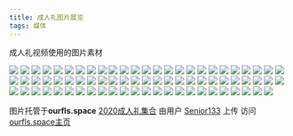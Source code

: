 ```yaml
---
title: 成人礼图片展览
tags: 媒体
---
```


成人礼视频使用的图片素材

<!--more-->

<img src="http://ourfls.space/image/2xAZ"/>
<img src="http://ourfls.space/image/2NPX"/>
<img src="http://ourfls.space/image/2yfM"/>
<img src="http://ourfls.space/image/2Ptv"/>
<img src="http://ourfls.space/image/2GNE"/>
<img src="http://ourfls.space/image/2bFh"/>
<img src="http://ourfls.space/image/2cdB"/>
<img src="http://ourfls.space/image/20wY"/>
<img src="http://ourfls.space/image/2p6t"/>
<img src="http://ourfls.space/image/21kF"/>
<img src="http://ourfls.space/image/26PD"/>
<img src="http://ourfls.space/image/2H4R"/>
<img src="http://ourfls.space/image/2DAs"/>
<img src="http://ourfls.space/image/2QN0"/>
<img src="http://ourfls.space/image/A3L9"/>
<img src="http://ourfls.space/image/Attz"/>
<img src="http://ourfls.space/image/A8db"/>
<img src="http://ourfls.space/image/Ae6U"/>
<img src="http://ourfls.space/image/A2KA"/>
<img src="http://ourfls.space/image/AAky"/>
<img src="http://ourfls.space/image/ASbf"/>
<img src="http://ourfls.space/image/A5S8"/>
<img src="http://ourfls.space/image/A94j"/>
<img src="http://ourfls.space/image/Aohm"/>
<img src="http://ourfls.space/image/AKtQ"/>
<img src="http://ourfls.space/image/AgIl"/>
<img src="http://ourfls.space/image/ARLI"/>
<img src="http://ourfls.space/image/Al66"/>
<img src="http://ourfls.space/image/AFKr"/>
<img src="http://ourfls.space/image/ALzw"/>
<img src="http://ourfls.space/image/Ambp"/>
<img src="http://ourfls.space/image/ABSX"/>
<img src="http://ourfls.space/image/AaEZ"/>
<img src="http://ourfls.space/image/AfhM"/>
<img src="http://ourfls.space/image/AE3E"/>
<img src="http://ourfls.space/image/ATmv"/>
<img src="http://ourfls.space/image/AUIh"/>
<img src="http://ourfls.space/image/AV7B"/>
<img src="http://ourfls.space/image/AzzY"/>
<img src="http://ourfls.space/image/AkRt"/>
<img src="http://ourfls.space/image/AWcF"/>
<img src="http://ourfls.space/image/AJSD"/>
<img src="http://ourfls.space/image/AsEs"/>
<img src="http://ourfls.space/image/AdxR"/>
<img src="http://ourfls.space/image/AO30"/>
<img src="http://ourfls.space/image/AiO9"/>
<img src="http://ourfls.space/image/AYmz"/>
<img src="http://ourfls.space/image/Aj7b"/>
<img src="http://ourfls.space/image/AhRU"/>
<img src="http://ourfls.space/image/AxWA"/>
<img src="http://ourfls.space/image/Aycy"/>
<img src="http://ourfls.space/image/AMZf"/>
<img src="http://ourfls.space/image/APT8"/>
<img src="http://ourfls.space/image/Abxj"/>
<img src="http://ourfls.space/image/Ap8m"/>
<img src="http://ourfls.space/image/A0OI"/>
<img src="http://ourfls.space/image/AumQ"/>
<img src="http://ourfls.space/image/A1Dl"/>
<img src="http://ourfls.space/image/A7R6"/>
<img src="http://ourfls.space/image/ADWr"/>
<img src="http://ourfls.space/image/AHpw"/>
<img src="http://ourfls.space/image/AnZp"/>
<img src="http://ourfls.space/image/StTX"/>
<img src="http://ourfls.space/image/S3yZ"/>
<img src="http://ourfls.space/image/Se8M"/>
<img src="http://ourfls.space/image/SvqE"/>
<img src="http://ourfls.space/image/S2Yv"/>
<img src="http://ourfls.space/image/SADh"/>
<img src="http://ourfls.space/image/SZgB"/>
<img src="http://ourfls.space/image/S5rt"/>
<img src="http://ourfls.space/image/S9pY"/>
<img src="http://ourfls.space/image/Sw5F"/>
<img src="http://ourfls.space/image/SKTD"/>
<img src="http://ourfls.space/image/SRys"/>

图片托管于**ourfls.space** [2020成人礼集合]("http://ourfls.space/category/202018")
由用户 [Senior133]("http://ourfls.space/senior133") 上传
访问 [ourfls.space主页]("http://ourfls.space")